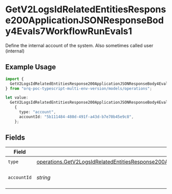 # GetV2LogsIdRelatedEntitiesResponse200ApplicationJSONResponseBody4Evals7WorkflowRunEvals1

Define the internal account of the system. Also sometimes called user (internal)

## Example Usage

```typescript
import {
  GetV2LogsIdRelatedEntitiesResponse200ApplicationJSONResponseBody4Evals7WorkflowRunEvals1,
} from "orq-poc-typescript-multi-env-version/models/operations";

let value:
  GetV2LogsIdRelatedEntitiesResponse200ApplicationJSONResponseBody4Evals7WorkflowRunEvals1 =
    {
      type: "account",
      accountId: "5b111484-480d-491f-a43d-b7e70b45e9c8",
    };
```

## Fields

| Field                                                                                                                                                                                                                              | Type                                                                                                                                                                                                                               | Required                                                                                                                                                                                                                           | Description                                                                                                                                                                                                                        |
| ---------------------------------------------------------------------------------------------------------------------------------------------------------------------------------------------------------------------------------- | ---------------------------------------------------------------------------------------------------------------------------------------------------------------------------------------------------------------------------------- | ---------------------------------------------------------------------------------------------------------------------------------------------------------------------------------------------------------------------------------- | ---------------------------------------------------------------------------------------------------------------------------------------------------------------------------------------------------------------------------------- |
| `type`                                                                                                                                                                                                                             | [operations.GetV2LogsIdRelatedEntitiesResponse200ApplicationJSONResponseBody4Evals7WorkflowRunEvals2Type](../../models/operations/getv2logsidrelatedentitiesresponse200applicationjsonresponsebody4evals7workflowrunevals2type.md) | :heavy_check_mark:                                                                                                                                                                                                                 | N/A                                                                                                                                                                                                                                |
| `accountId`                                                                                                                                                                                                                        | *string*                                                                                                                                                                                                                           | :heavy_check_mark:                                                                                                                                                                                                                 | The id of the resource                                                                                                                                                                                                             |